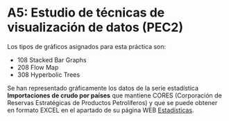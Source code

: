 # A5: Estudio de técnicas de visualización de datos (PEC2)  
  
  Los tipos de gráficos asignados para esta práctica son:  
  *  108 Stacked Bar Graphs
  *  208 Flow Map
  *  308 Hyperbolic Trees  
  
  Se han representado gráficamente los datos de la serie estadística **Importaciones de crudo por países** que mantiene CORES (Corporación de Reservas Estratégicas de Productos Petrolíferos) y que se puede obtener en formato EXCEL en el apartado de su página WEB [Estadísticas](https://www.cores.es/es/estadisticas).  
  
  
